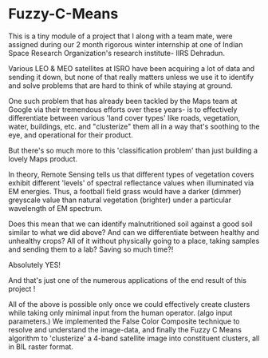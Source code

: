 # Fuzzy-C-Means
This is a tiny module of a project that I along with a team mate, were assigned during our 2 month rigorous winter internship at one of Indian Space Research Organization's research institute- IIRS Dehradun.

Various LEO & MEO satellites at ISRO have been acquiring a lot of data and sending it down, but none of that really matters unless we use it to identify and solve problems that are hard to think of while staying at ground.

One such problem that has already been tackled by the Maps team at Google via their tremendous efforts over these years- is to effectively differentiate between various 'land cover types' like roads, vegetation, water, buildings, etc. and "clusterize" them all in a way that's soothing to the eye, and operational for their product.

But there's so much more to this 'classification problem' than just building a lovely Maps product.

In theory, Remote Sensing tells us that different types of vegetation covers exhibit different 'levels' of spectral reflectance values when illuminated via EM energies. Thus, a football field grass would have a darker (dimmer) greyscale value than natural vegetation (brighter) under a particular wavelength of EM spectrum.

Does this mean that we can identify malnutritioned soil against a good soil similar to what we did above? And can we differentiate between healthy and unhealthy crops? All of it without physically going to a place, taking samples and sending them to a lab? Saving so much time?!

Absolutely YES!

And that's just one of the numerous applications of the end result of this project !

All of the above is possible only once we could effectively create clusters while taking only minimal input from the human operator. (algo input parameters.) We implemented the False Color Composite technique to resolve and understand the image-data, and finally the Fuzzy C Means algorithm to 'clusterize' a 4-band satellite image into constituent clusters, all in BIL raster format.
